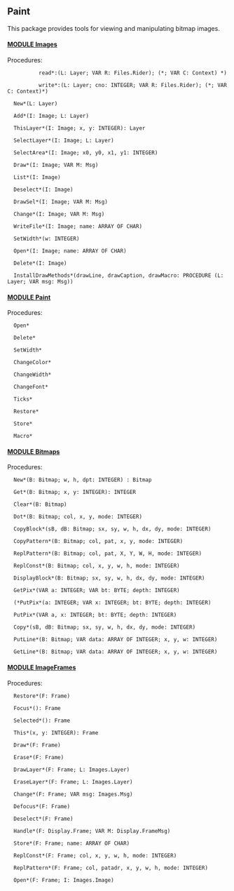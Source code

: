 ## Paint
This package provides tools for viewing and manipulating bitmap images.



#### [MODULE Images](https://github.com/io-core/Paint/blob/main/Images.Mod)

Procedures:
```
          read*:(L: Layer; VAR R: Files.Rider); (*; VAR C: Context) *)

          write*:(L: Layer; cno: INTEGER; VAR R: Files.Rider); (*; VAR C: Context)*)

  New*(L: Layer)

  Add*(I: Image; L: Layer)

  ThisLayer*(I: Image; x, y: INTEGER): Layer

  SelectLayer*(I: Image; L: Layer)

  SelectArea*(I: Image; x0, y0, x1, y1: INTEGER)

  Draw*(I: Image; VAR M: Msg)

  List*(I: Image)

  Deselect*(I: Image)

  DrawSel*(I: Image; VAR M: Msg)

  Change*(I: Image; VAR M: Msg)

  WriteFile*(I: Image; name: ARRAY OF CHAR)

  SetWidth*(w: INTEGER)

  Open*(I: Image; name: ARRAY OF CHAR)

  Delete*(I: Image)

  InstallDrawMethods*(drawLine, drawCaption, drawMacro: PROCEDURE (L: Layer; VAR msg: Msg))

```


#### [MODULE Paint](https://github.com/io-core/Paint/blob/main/Paint.Mod)

Procedures:
```
  Open*

  Delete*

  SetWidth*

  ChangeColor*

  ChangeWidth*

  ChangeFont*

  Ticks*

  Restore*

  Store*

  Macro*

```


#### [MODULE Bitmaps](https://github.com/io-core/Paint/blob/main/Bitmaps.Mod)

Procedures:
```
  New*(B: Bitmap; w, h, dpt: INTEGER) : Bitmap

  Get*(B: Bitmap; x, y: INTEGER): INTEGER

  Clear*(B: Bitmap)

  Dot*(B: Bitmap; col, x, y, mode: INTEGER)

  CopyBlock*(sB, dB: Bitmap; sx, sy, w, h, dx, dy, mode: INTEGER)

  CopyPattern*(B: Bitmap; col, pat, x, y, mode: INTEGER)

  ReplPattern*(B: Bitmap; col, pat, X, Y, W, H, mode: INTEGER)

  ReplConst*(B: Bitmap; col, x, y, w, h, mode: INTEGER)

  DisplayBlock*(B: Bitmap; sx, sy, w, h, dx, dy, mode: INTEGER)

  GetPix*(VAR a: INTEGER; VAR bt: BYTE; depth: INTEGER)

  (*PutPix*(a: INTEGER; VAR x: INTEGER; bt: BYTE; depth: INTEGER)

  PutPix*(VAR a, x: INTEGER; bt: BYTE; depth: INTEGER)

  Copy*(sB, dB: Bitmap; sx, sy, w, h, dx, dy, mode: INTEGER)

  PutLine*(B: Bitmap; VAR data: ARRAY OF INTEGER; x, y, w: INTEGER)

  GetLine*(B: Bitmap; VAR data: ARRAY OF INTEGER; x, y, w: INTEGER)

```


#### [MODULE ImageFrames](https://github.com/io-core/Paint/blob/main/ImageFrames.Mod)

Procedures:
```
  Restore*(F: Frame)

  Focus*(): Frame

  Selected*(): Frame

  This*(x, y: INTEGER): Frame

  Draw*(F: Frame)

  Erase*(F: Frame)

  DrawLayer*(F: Frame; L: Images.Layer)

  EraseLayer*(F: Frame; L: Images.Layer)

  Change*(F: Frame; VAR msg: Images.Msg)

  Defocus*(F: Frame)

  Deselect*(F: Frame)

  Handle*(F: Display.Frame; VAR M: Display.FrameMsg)

  Store*(F: Frame; name: ARRAY OF CHAR)

  ReplConst*(F: Frame; col, x, y, w, h, mode: INTEGER)

  ReplPattern*(F: Frame; col, patadr, x, y, w, h, mode: INTEGER)

  Open*(F: Frame; I: Images.Image)

```
